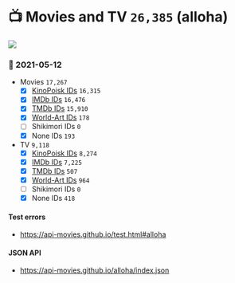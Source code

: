 # :tv: Movies and TV `26,385` (alloha)

<a href="https://API-Movies.github.io"><img src="https://API-Movies.github.io/banner.png?cache"></a>

### :date: 2021-05-12
- Movies `17,267`
  - [x] <a href="https://API-Movies.github.io/alloha/movie_kinopoisk_ids.json">KinoPoisk IDs</a> `16,315`
  - [x] <a href="https://API-Movies.github.io/alloha/movie_imdb_ids.json">IMDb IDs</a> `16,476`
  - [x] <a href="https://API-Movies.github.io/alloha/movie_tmdb_ids.json">TMDb IDs</a> `15,910`
  - [x] <a href="https://API-Movies.github.io/alloha/movie_world_art_ids.json">World-Art IDs</a> `178`
  - [ ] Shikimori IDs `0`
  - [x] None IDs `193`
- TV `9,118`
  - [x] <a href="https://API-Movies.github.io/alloha/tv_kinopoisk_ids.json">KinoPoisk IDs</a> `8,274`
  - [x] <a href="https://API-Movies.github.io/alloha/tv_imdb_ids.json">IMDb IDs</a> `7,225`
  - [x] <a href="https://API-Movies.github.io/alloha/tv_tmdb_ids.json">TMDb IDs</a> `507`
  - [x] <a href="https://API-Movies.github.io/alloha/tv_world_art_ids.json">World-Art IDs</a> `964`
  - [ ] Shikimori IDs `0`
  - [x] None IDs `418`
#### Test errors
- <a href='https://api-movies.github.io/test.html#alloha'>https://api-movies.github.io/test.html#alloha</a>
#### JSON API
- <a href='https://api-movies.github.io/alloha/index.json'>https://api-movies.github.io/alloha/index.json</a>
